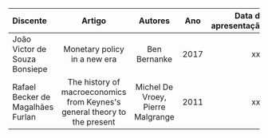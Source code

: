 | Discente | Artigo | Autores | Ano | Data de apresentação |
| :--- | :---: | :---: | :---: | ---: |
| João Victor de Souza Bonsiepe | Monetary policy in a new era | Ben Bernanke | 2017 | xxx |
| Rafael Becker de Magalhães Furlan | The history of macroeconomics from Keynes's general theory to the present | Michel De Vroey, Pierre Malgrange | 2011 | xxx |
